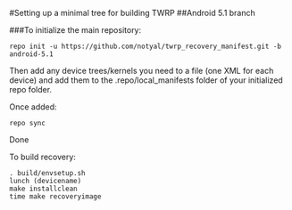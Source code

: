 #Setting up a minimal tree for building TWRP
##Android 5.1 branch

###To initialize the main repository:

````
repo init -u https://github.com/notyal/twrp_recovery_manifest.git -b android-5.1
````
Then add any device trees/kernels you need to a file (one XML for each device) and add them to the .repo/local_manifests folder of your initialized repo folder.

Once added:
````
repo sync
````
Done

To build recovery:
````
. build/envsetup.sh
lunch (devicename)
make installclean
time make recoveryimage
````
